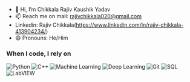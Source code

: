 - 👋 Hi, I’m Chikkala Rajiv Kaushik Yadav
- 📫 Reach me on mail: rajivchikkala020@gmail.com
- Linkedin: Rajiv Chikkala(https://www.linkedin.com/in/rajiv-chikkala-413904234/)
- 😄 Pronouns: He/Him

<!---
rajivkaushik11/rajivkaushik11 is a ✨ special ✨ repository because its `README.md` (this file) appears on your GitHub profile.
You can click the Preview link to take a look at your changes.
--->

<h3>When I code, I rely on</h3>
<p>
  <img alt="Python" src="https://img.shields.io/badge/-Python-3776AB?style=flat-square&logo=python&logoColor=white" />
  <img alt="C++" src="https://img.shields.io/badge/-C++-00599C?style=flat-square&logo=c%2B%2B&logoColor=white" />
  <img alt="Machine Learning" src="https://img.shields.io/badge/-Machine%20Learning-102230?style=flat-square&logo=machine-learning&logoColor=white" />
  <img alt="Deep Learning" src="https://img.shields.io/badge/-Deep%20Learning-102230?style=flat-square&logo=deep-learning&logoColor=white" />
  <img alt="Git" src="https://img.shields.io/badge/-Git-F05032?style=flat-square&logo=git&logoColor=white" />
  <img alt="SQL" src="https://img.shields.io/badge/-SQL-4479A1?style=flat-square&logo=sql&logoColor=white" />
  <img alt="LabVIEW" src="https://img.shields.io/badge/-LabVIEW-FFDB00?style=flat-square&logo=labview&logoColor=black" />

</p>


